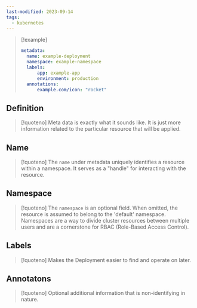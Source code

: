 ```yaml
---
last-modified: 2023-09-14
tags:
  - kubernetes
---
```


> [!example]
> ```yaml
> metadata:
>	name: example-deployment
>	namespace: example-namespace
>	labels:
> 		app: example-app
> 		environment: production
> 	annotations:
> 		example.com/icon: "rocket"
> ```
## Definition

> [!quoteno]
> Meta data is exactly what it sounds like. It is just more information related to the particular resource that will be applied.

## Name

> [!quoteno]
> The `name` under metadata uniquely identifies a resource within a namespace. It serves as a "handle" for interacting with the resource.

## Namespace

> [!quoteno] 
> The `namespace` is an optional field. When omitted, the resource is assumed to belong to the 'default' namespace. Namespaces are a way to divide cluster resources between multiple users and are a cornerstone for RBAC (Role-Based Access Control).

## Labels

> [!quoteno]
> Makes the Deployment easier to find and operate on later.

## Annotatons

> [!quoteno]
> Optional additional information that is non-identifying in nature.


